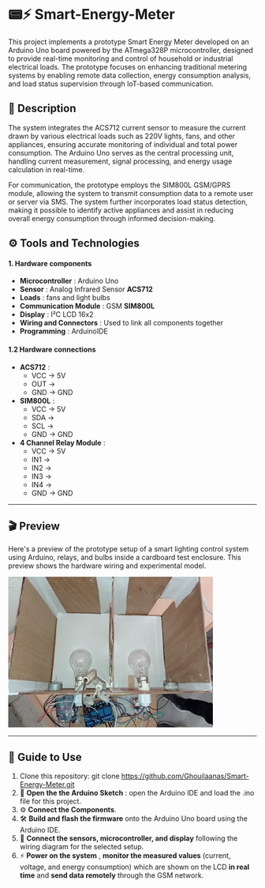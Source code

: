 # 📟⚡ Smart-Energy-Meter
This project implements a prototype Smart Energy Meter developed on an Arduino Uno board powered by the ATmega328P microcontroller, designed to provide real-time monitoring and control of household or industrial electrical loads. The prototype focuses on enhancing traditional metering systems by enabling remote data collection, energy consumption analysis, and load status supervision through IoT-based communication.
## 📄 Description
The system integrates the ACS712 current sensor to measure the current drawn by various electrical loads such as 220V lights, fans, and other appliances, ensuring accurate monitoring of individual and total power consumption. The Arduino Uno serves as the central processing unit, handling current measurement, signal processing, and energy usage calculation in real-time.

For communication, the prototype employs the SIM800L GSM/GPRS module, allowing the system to transmit consumption data to a remote user or server via SMS. The system further incorporates load status detection, making it possible to identify active appliances and assist in reducing overall energy consumption through informed decision-making.

## ⚙️ Tools and Technologies

#### 1. Hardware components
- **Microcontroller** : Arduino Uno
- **Sensor** : Analog Infrared Sensor **ACS712**
- **Loads** : fans and light bulbs
- **Communication Module** : GSM **SIM800L**
- **Display** : I²C LCD 16x2
- **Wiring and Connectors** : Used to link all components together
- **Programming** : ArduinoIDE

#### 1.2 Hardware connections
- **ACS712** : 
  - VCC → 5V
  - OUT → 
  - GND → GND
- **SIM800L** :
  - VCC → 5V
  - SDA → 
  - SCL → 
  - GND → GND
- **4 Channel Relay Module** :
  - VCC → 5V
  - IN1 → 
  - IN2 →
  - IN3 → 
  - IN4 → 
  - GND → GND
---
## 🎬 Preview
Here's a preview of the prototype setup of a smart lighting control system using Arduino, relays, and bulbs inside a cardboard test enclosure. This preview shows the hardware wiring and experimental model.

 ![smart-lighting-prototype](smart-lighting-prototype.jpg)
 
---
## 📖 Guide to Use
1. Clone this repository:
git clone https://github.com/Ghouilaanas/Smart-Energy-Meter.git
2. 📂 **Open the the Arduino Sketch** : open the Arduino IDE and load the .ino file for this project.
3. ⚙️ **Connect the Components**.
4. 🛠️ **Build and flash the firmware** onto the Arduino Uno board using the Arduino IDE.
5. 🔌 **Connect the sensors, microcontroller, and display** following the wiring diagram for the selected setup.
6. ⚡ **Power on the system** , **monitor the measured values** (current, voltage, and energy consumption) which are shown on the LCD **in real time** and **send data remotely** through the GSM network.
